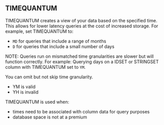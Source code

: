 ## TIMEQUANTUM

TIMEQUANTUM creates a view of your data based on the specified time. This allows for lower latency queries at the cost of increased storage. For example, set TIMEQUANTUM to:
* `MD` for queries that include a range of months
* `D` for queries that include a small number of days

NOTE: Queries run on mismatched time granularities are slower but will function correctly. For example:  Querying days on a IDSET or STRINGSET column with TIMEQUANTUM set to `YM`.

You can omit but not skip time granularity.
* YM is valid
* YH is invalid

TIMEQUANTUM is used when:
* times need to be associated with column data for query purposes
* database space is not at a premium
